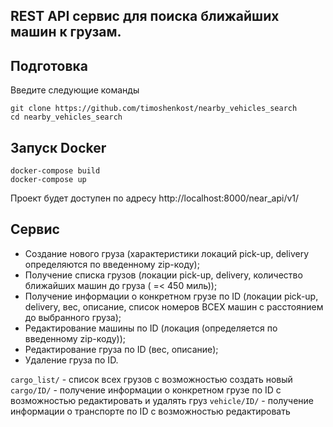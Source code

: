 ## REST API сервиc для поиска ближайших машин к грузам.


Подготовка
------
Введите следующие команды
```
git clone https://github.com/timoshenkost/nearby_vehicles_search
cd nearby_vehicles_search
```

Запуск Docker
------

```
docker-compose build
docker-compose up
```

Проект будет доступен по адресу http://localhost:8000/near_api/v1/
 
Сервис
------

* Создание нового груза (характеристики локаций pick-up, delivery определяются по введенному zip-коду);
* Получение списка грузов (локации pick-up, delivery, количество ближайших машин до груза ( =< 450 миль));
* Получение информации о конкретном грузе по ID (локации pick-up, delivery, вес, описание, список номеров ВСЕХ машин с расстоянием до выбранного груза);
* Редактирование машины по ID (локация (определяется по введенному zip-коду));
* Редактирование груза по ID (вес, описание);
* Удаление груза по ID.

`cargo_list/` - список всех грузов с возможностью создать новый
`cargo/ID/` - получение информации о конкретном грузе по ID с возможностью редактировать и удалять груз
`vehicle/ID/` - получение информации о транспорте по ID с возможностью редактировать
